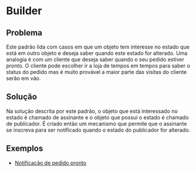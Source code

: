 # Builder

## Problema

Este padrão lida com casos em que um objeto tem interesse no estado que está em outro objeto e deseja saber quando este estado for alterado. Uma analogia é com um cliente que deseja saber quando o seu pedido estiver pronto. O cliente pode escolher ir a loja de tempos em tempos para saber o status do pedido mas é muito provável a maior parte das visitas do cliente serão em vão.

## Solução

Na solução descrita por este padrão, o objeto que está interessado no estado é chamado de assinante e o objeto que possui o estado é chamado de publicador. É criado então um mecanismo que permite que o assinante se inscreva para ser notificado quando o estado do publicador for alterado.

## Exemplos

 - [Notificação de pedido pronto](./order-notification.ts)
